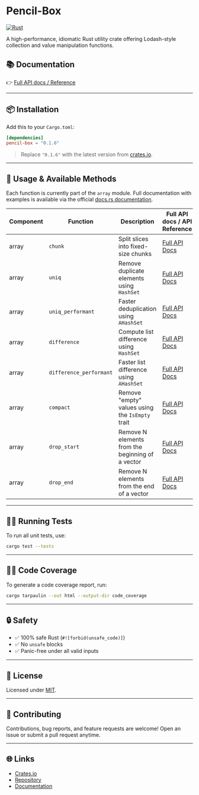 # Pencil-Box

[![Rust](https://github.com/rocketnozzle/pencil-box/actions/workflows/rust.yml/badge.svg)](https://github.com/rocketnozzle/pencil-box/actions/workflows/rust.yml)

A high-performance, idiomatic Rust utility crate offering Lodash-style collection and value manipulation functions.

## 📚 Documentation

👉 [Full API docs / Reference](https://docs.rs/pencil-box/latest/pencil_box/)

---

## 📦 Installation

Add this to your `Cargo.toml`:

```toml
[dependencies]
pencil-box = "0.1.6"
```

> Replace `"0.1.6"` with the latest version from [crates.io](https://crates.io/crates/pencil-box).

---

## 🚀 Usage & Available Methods

Each function is currently part of the `array` module. Full documentation with examples is available via the official [docs.rs documentation](https://docs.rs/pencil-box).

| Component | Function                | Description                                      | Full API docs / API Reference                                                                                         |
| --------- | ----------------------- | ------------------------------------------------ | --------------------------------------------------------------------------------------------------------------------- |
| array     | `chunk`                 | Split slices into fixed-size chunks              | [Full API Docs](https://docs.rs/pencil-box/latest/pencil_box/array/chunk/fn.chunk.html)                                       |
| array     | `uniq`                  | Remove duplicate elements using `HashSet`        | [Full API Docs](https://docs.rs/pencil-box/latest/pencil_box/array/uniq/fn.uniq.html)                                          |
| array     | `uniq_performant`       | Faster deduplication using `AHashSet`            | [Full API Docs](https://docs.rs/pencil-box/latest/pencil_box/array/uniq/fn.uniq_performant.html)                   |
| array     | `difference`            | Compute list difference using `HashSet`          | [Full API Docs](https://docs.rs/pencil-box/latest/pencil_box/array/difference/fn.difference.html)                        |
| array     | `difference_performant` | Faster list difference using `AHashSet`          | [Full API Docs](https://docs.rs/pencil-box/latest/pencil_box/array/difference/fn.difference_performant.html) |
| array     | `compact`               | Remove "empty" values using the `IsEmpty` trait  | [Full API Docs](https://docs.rs/pencil-box/latest/pencil_box/array/compact/fn.compact.html)                                 |
| array     | `drop_start`            | Remove N elements from the beginning of a vector | [Full API Docs](https://docs.rs/pencil-box/latest/pencil_box/array/drop_start/fn.drop_start.html)                       |
| array     | `drop_end`              | Remove N elements from the end of a vector       | [Full API Docs](https://docs.rs/pencil-box/latest/pencil_box/array/drop_end/fn.drop_end.html)                             |

---


## 🥪✅ Running Tests

To run all unit tests, use:

```bash
cargo test --tests
```

---

## 💯📂 Code Coverage

To generate a code coverage report, run:

```bash
cargo tarpaulin --out html --output-dir code_coverage
```

---

## 🔒 Safety

* ✅ 100% safe Rust (`#![forbid(unsafe_code)]`)
* ✅ No `unsafe` blocks
* ✅ Panic-free under all valid inputs

---

## 📄 License

Licensed under [MIT](LICENSE-MIT).

---

## 🤝 Contributing

Contributions, bug reports, and feature requests are welcome!
Open an issue or submit a pull request anytime.

---

## 🌐 Links

* [Crates.io](https://crates.io/crates/pencil-box)
* [Repository](https://github.com/rocketnozzle/pencil-box)
* [Documentation](https://docs.rs/pencil-box/latest/pencil_box/)
